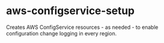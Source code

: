 # aws-configservice-setup
Creates AWS ConfigService resources - as needed - to enable configuration change logging in every region.

